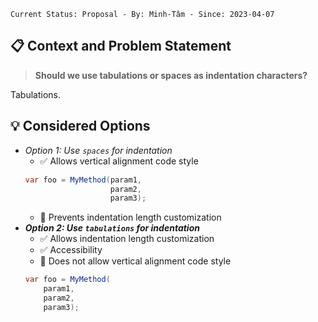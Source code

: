 ```text
Current Status: Proposal - By: Minh-Tâm - Since: 2023-04-07
```

## 📋 Context and Problem Statement
> **Should we use tabulations or spaces as indentation characters?**

Tabulations.
    
## 💡 Considered Options
* _Option 1: Use `spaces` for indentation_
    * ✅ Allows vertical alignment code style 
    ```cs
    var foo = MyMethod(param1,
                       param2,
                       param3);
    ```
    * 🚫 Prevents indentation length customization
* **_Option 2: Use `tabulations` for indentation_**
    * ✅ Allows indentation length customization
    * ✅ Accessibility
    * 🚫 Does not allow vertical alignment code style
    ```cs
    var foo = MyMethod(
    	param1,
    	param2,
    	param3);
    ```
